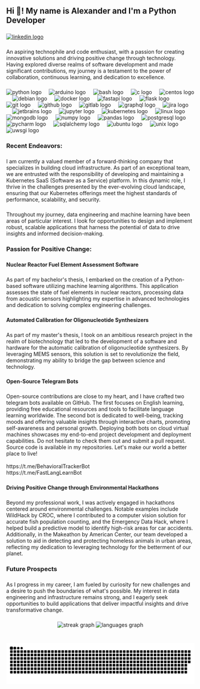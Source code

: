 <h2 align="left">Hi 👋! My name is Alexander and I'm a Python Developer</h2>

###

<div align="left">
  <a href="https://linkedin.com/in/alexlopatnikov/" target="_blank">
    <img src="https://img.shields.io/static/v1?message=LinkedIn&logo=linkedin&label=&color=0077B5&logoColor=white&labelColor=&style=for-the-badge" height="35" alt="linkedin logo"  />
  </a>
</div>

###

<p align="left">An aspiring technophile and code enthusiast, with a passion for creating innovative solutions and driving positive change through technology. Having explored diverse realms of software development and made significant contributions, my journey is a testament to the power of collaboration, continuous learning, and dedication to excellence.</p>

###

<div align="left">
  <img src="https://cdn.jsdelivr.net/gh/devicons/devicon/icons/python/python-original.svg" height="30" alt="python logo"  />
  <img width="12" />
  <img src="https://cdn.jsdelivr.net/gh/devicons/devicon/icons/arduino/arduino-original.svg" height="30" alt="arduino logo"  />
  <img width="12" />
  <img src="https://cdn.jsdelivr.net/gh/devicons/devicon/icons/bash/bash-original.svg" height="30" alt="bash logo"  />
  <img width="12" />
  <img src="https://cdn.jsdelivr.net/gh/devicons/devicon/icons/c/c-original.svg" height="30" alt="c logo"  />
  <img width="12" />
  <img src="https://cdn.jsdelivr.net/gh/devicons/devicon/icons/centos/centos-original.svg" height="30" alt="centos logo"  />
  <img width="12" />
  <img src="https://cdn.jsdelivr.net/gh/devicons/devicon/icons/debian/debian-original.svg" height="30" alt="debian logo"  />
  <img width="12" />
  <img src="https://cdn.jsdelivr.net/gh/devicons/devicon/icons/docker/docker-original.svg" height="30" alt="docker logo"  />
  <img width="12" />
  <img src="https://cdn.jsdelivr.net/gh/devicons/devicon/icons/fastapi/fastapi-original.svg" height="30" alt="fastapi logo"  />
  <img width="12" />
  <img src="https://cdn.jsdelivr.net/gh/devicons/devicon/icons/flask/flask-original.svg" height="30" alt="flask logo"  />
  <img width="12" />
  <img src="https://cdn.jsdelivr.net/gh/devicons/devicon/icons/git/git-original.svg" height="30" alt="git logo"  />
  <img width="12" />
  <img src="https://cdn.jsdelivr.net/gh/devicons/devicon/icons/github/github-original.svg" height="30" alt="github logo"  />
  <img width="12" />
  <img src="https://cdn.jsdelivr.net/gh/devicons/devicon/icons/gitlab/gitlab-original.svg" height="30" alt="gitlab logo"  />
  <img width="12" />
  <img src="https://cdn.jsdelivr.net/gh/devicons/devicon/icons/graphql/graphql-plain.svg" height="30" alt="graphql logo"  />
  <img width="12" />
  <img src="https://cdn.jsdelivr.net/gh/devicons/devicon/icons/jira/jira-original.svg" height="30" alt="jira logo"  />
  <img width="12" />
  <img src="https://cdn.jsdelivr.net/gh/devicons/devicon/icons/jetbrains/jetbrains-original.svg" height="30" alt="jetbrains logo"  />
  <img width="12" />
  <img src="https://cdn.jsdelivr.net/gh/devicons/devicon/icons/jupyter/jupyter-original.svg" height="30" alt="jupyter logo"  />
  <img width="12" />
  <img src="https://cdn.jsdelivr.net/gh/devicons/devicon/icons/kubernetes/kubernetes-plain.svg" height="30" alt="kubernetes logo"  />
  <img width="12" />
  <img src="https://cdn.jsdelivr.net/gh/devicons/devicon/icons/linux/linux-original.svg" height="30" alt="linux logo"  />
  <img width="12" />
  <img src="https://cdn.jsdelivr.net/gh/devicons/devicon/icons/mongodb/mongodb-original.svg" height="30" alt="mongodb logo"  />
  <img width="12" />
  <img src="https://cdn.jsdelivr.net/gh/devicons/devicon/icons/numpy/numpy-original.svg" height="30" alt="numpy logo"  />
  <img width="12" />
  <img src="https://cdn.jsdelivr.net/gh/devicons/devicon/icons/pandas/pandas-original.svg" height="30" alt="pandas logo"  />
  <img width="12" />
  <img src="https://cdn.jsdelivr.net/gh/devicons/devicon/icons/postgresql/postgresql-original.svg" height="30" alt="postgresql logo"  />
  <img width="12" />
  <img src="https://cdn.jsdelivr.net/gh/devicons/devicon/icons/pycharm/pycharm-original.svg" height="30" alt="pycharm logo"  />
  <img width="12" />
  <img src="https://cdn.jsdelivr.net/gh/devicons/devicon/icons/sqlalchemy/sqlalchemy-original.svg" height="30" alt="sqlalchemy logo"  />
  <img width="12" />
  <img src="https://cdn.jsdelivr.net/gh/devicons/devicon/icons/ubuntu/ubuntu-plain.svg" height="30" alt="ubuntu logo"  />
  <img width="12" />
  <img src="https://cdn.jsdelivr.net/gh/devicons/devicon/icons/unix/unix-original.svg" height="30" alt="unix logo"  />
  <img width="12" />
  <img src="https://cdn.jsdelivr.net/gh/devicons/devicon/icons/uwsgi/uwsgi-original.svg" height="30" alt="uwsgi logo"  />
</div>

###

<h3 align="left">Recent Endeavors:</h3>

###

<p align="left">I am currently a valued member of a forward-thinking company that specializes in building cloud infrastructure. As part of an exceptional team, we are entrusted with the responsibility of developing and maintaining a Kubernetes SaaS (Software as a Service) platform. In this dynamic role, I thrive in the challenges presented by the ever-evolving cloud landscape, ensuring that our Kubernetes offerings meet the highest standards of performance, scalability, and security.</p>

###

<p align="left">Throughout my journey, data engineering and machine learning have been areas of particular interest. I look for opportunities to design and implement robust, scalable applications that harness the potential of data to drive insights and informed decision-making.</p>

###

<h3 align="left">Passion for Positive Change:</h3>

###

<h4 align="left">Nuclear Reactor Fuel Element Assessment Software</h4>

###

<p align="left">As part of my bachelor's thesis, I embarked on the creation of a Python-based software utilizing machine learning algorithms. This application assesses the state of fuel elements in nuclear reactors, processing data from acoustic sensors highlighting my expertise in advanced technologies and dedication to solving complex engineering challenges.</p>

###

<h4 align="left">Automated Calibration for Oligonucleotide Synthesizers</h4>

###

<p align="left">As part of my master's thesis, I took on an ambitious research project in the realm of biotechnology that led to the development of a software and hardware for the automatic calibration of oligonucleotide synthesizers. By leveraging MEMS sensors, this solution is set to revolutionize the field, demonstrating my ability to bridge the gap between science and technology.</p>

###

<h4 align="left">Open-Source Telegram Bots</h4>

###

<p align="left">Open-source contributions are close to my heart, and I have crafted two telegram bots available on GitHub. The first focuses on English learning, providing free educational resources and tools to facilitate language learning worldwide. The second bot is dedicated to well-being, tracking moods and offering valuable insights through interactive charts, promoting self-awareness and personal growth. Deploying both bots on cloud virtual machines showcases my end-to-end project development and deployment capabilities. Do not hesitate to check them out and submit a pull request. Source code is available in my repositories. Let's make our world a better place to live!<br><br>https://t.me/BehavioralTrackerBot<br>https://t.me/FastLangLearnBot</p>

###

<h4 align="left">Driving Positive Change through Environmental Hackathons</h4>

###

<p align="left">Beyond my professional work, I was actively engaged in hackathons centered around environmental challenges. Notable examples include WildHack by CROC, where I contributed to a computer vision solution for accurate fish population counting, and the Emergency Data Hack, where I helped build a predictive model to identify high-risk areas for car accidents. Additionally, in the Makeathon by American Center, our team developed a solution to aid in detecting and protecting homeless animals in urban areas, reflecting my dedication to leveraging technology for the betterment of our planet.</p>

###

<h3 align="left">Future Prospects</h3>

###

<p align="left">As I progress in my career, I am fueled by curiosity for new challenges and a desire to push the boundaries of what's possible. My interest in data engineering and infrastructure remains strong, and I eagerly seek opportunities to build applications that deliver impactful insights and drive transformative change.</p>

###

<div align="center">
  <img src="https://streak-stats.demolab.com?user=avmlds&locale=en&mode=daily&theme=dracula&hide_border=false&border_radius=5" height="150" alt="streak graph"  />
  <img src="https://github-readme-stats.vercel.app/api/top-langs?username=avmlds&locale=en&hide_title=false&layout=compact&card_width=320&langs_count=5&theme=dracula&hide_border=false" height="150" alt="languages graph"  />
</div>

###

<br clear="both">

<img src="https://raw.githubusercontent.com/avmlds/avmlds/output/snake.svg" alt="Snake animation" />

###
